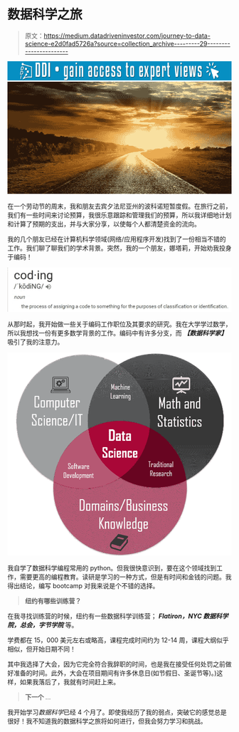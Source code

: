 # 数据科学之旅

> 原文：<https://medium.datadriveninvestor.com/journey-to-data-science-e2d0fad5726a?source=collection_archive---------29----------------------->

[![](img/af4a44963d913f749ed5b41aa15e4237.png)](http://www.track.datadriveninvestor.com/1B9E)![](img/af2c633636e53309ae90fd707dddcf21.png)

在一个劳动节的周末，我和朋友去宾夕法尼亚州的波科诺短暂度假。在旅行之前，我们有一些时间来讨论预算，我很乐意跟踪和管理我们的预算，所以我详细地计划和计算了预期的支出，并与大家分享，以使每个人都清楚资金的流向。

我的几个朋友已经在计算机科学领域(网络/应用程序开发)找到了一份相当不错的工作。我们聊了聊我们的学术背景。突然，我的一个朋友，娜塔莉，开始劝我投身于编码！

![](img/fa8f6b9769f1552746d174b0cc7d2d94.png)

从那时起，我开始做一些关于编码工作职位及其要求的研究。我在大学学过数学，所以我想找一份有更多数学背景的工作。编码中有许多分支，而 ***【数据科学家】*** 吸引了我的注意力。

![](img/926f8d68b138c9dc4356f14fd82b011e.png)

我自学了数据科学编程常用的 python。但我很快意识到，要在这个领域找到工作，需要更高的编程教育。读研是学习的一种方式，但是有时间和金钱的问题。我得出结论，编写 bootcamp 对我来说是个不错的选择。

> **纽约有哪些训练营？**

在我寻找训练营的时候，纽约有一些数据科学训练营； ***Flatiron，NYC 数据科学院，总会，字节学院*** 等。

学费都在 15，000 美元左右或略高，课程完成时间约为 12-14 周，课程大纲似乎相似，但开始日期不同！

其中我选择了大会，因为它完全符合我辞职的时间，也是我在接受任何处罚之前做好准备的时间。此外，大会在项目期间有许多休息日(如节假日、圣诞节等)。)这样，如果我落后了，我就有时间赶上来。

> **下一个** *…*

我开始学习*数据科学*已经 4 个月了。即使我经历了我的弱点，突破它的感觉总是很好！我不知道我的数据科学之旅将如何进行，但我会努力学习和挑战。